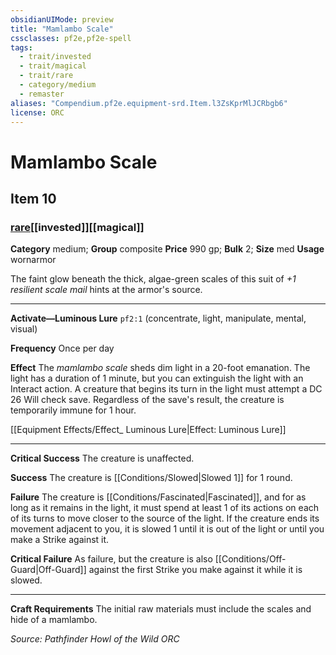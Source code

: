 ```yaml
---
obsidianUIMode: preview
title: "Mamlambo Scale"
cssclasses: pf2e,pf2e-spell
tags:
  - trait/invested
  - trait/magical
  - trait/rare
  - category/medium
  - remaster
aliases: "Compendium.pf2e.equipment-srd.Item.l3ZsKprMlJCRbgb6"
license: ORC
---
```

# Mamlambo Scale
## Item 10
### [rare](rare "Rare Rarity Trait")[[invested]][[magical]]

**Category** medium; **Group** composite
**Price** 990 gp; 
**Bulk** 2; **Size** med
**Usage** wornarmor

The faint glow beneath the thick, algae-green scales of this suit of _+1 resilient scale mail_ hints at the armor's source.

* * *

**Activate—Luminous Lure** `pf2:1` (concentrate, light, manipulate, mental, visual)

**Frequency** Once per day

**Effect** The _mamlambo scale_ sheds dim light in a 20-foot emanation. The light has a duration of 1 minute, but you can extinguish the light with an Interact action. A creature that begins its turn in the light must attempt a DC 26 Will check save. Regardless of the save's result, the creature is temporarily immune for 1 hour.

[[Equipment Effects/Effect_ Luminous Lure|Effect: Luminous Lure]]

* * *

**Critical Success** The creature is unaffected.

**Success** The creature is [[Conditions/Slowed|Slowed 1]] for 1 round.

**Failure** The creature is [[Conditions/Fascinated|Fascinated]], and for as long as it remains in the light, it must spend at least 1 of its actions on each of its turns to move closer to the source of the light. If the creature ends its movement adjacent to you, it is slowed 1 until it is out of the light or until you make a Strike against it.

**Critical Failure** As failure, but the creature is also [[Conditions/Off-Guard|Off-Guard]] against the first Strike you make against it while it is slowed.

* * *

**Craft Requirements** The initial raw materials must include the scales and hide of a mamlambo.

*Source: Pathfinder Howl of the Wild*
*ORC*